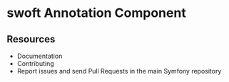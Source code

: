 # swoft Annotation Component

## Resources
- Documentation
- Contributing
- Report issues and send Pull Requests in the main Symfony repository